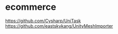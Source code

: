# ecommerce

https://github.com/Cysharp/UniTask  
https://github.com/eastskykang/UnityMeshImporter  
